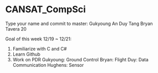 # CANSAT_CompSci

Type your name and commit to master:
Gukyoung An
Duy Tang
Bryan Tavera 20

Goal of this week 12/19 ~ 12/21:

1. Familiarize with C and C#
2. Learn Github
3. Work on PDR
	Gukyoung: Ground Control
	Bryan: Flight
	Duy: Data Communication
  Hughens: Sensor
